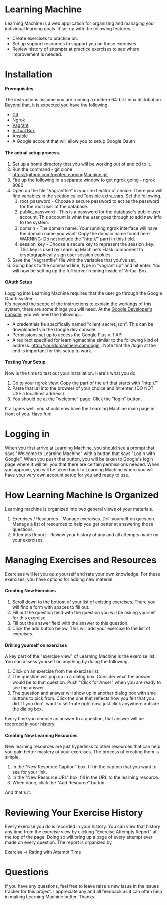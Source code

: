Learning Machine
================

Learning Machine is a web application for organizing and managing your individual learning goals.
It'set up with the following features....

* Create exercises to practice on.
* Set up support resources to support you on those exercises.
* Review history of attempts at practice exercises to see where improvement is needed.

Installation
============

#### Prerequisites

The instructions assume you are running a modern 64-bit Linux distribution.  Beyond that, it is expected you have the following.

* [Git](https://git-scm.com/)
* [Ngrok](https://ngrok.com/)
* [Vagrant](https://www.vagrantup.com/)
* [Virtual Box](https://www.virtualbox.org/wiki/Downloads)
* [Ansible](https://www.ansible.com/)
* A Google account that will allow you to setup Google Oauth

#### The actual setup process.
1.  Set up a home directory that you will be working out of and cd to it.
2.  Run the command - git clone https://github.com/pcote/LearningMachine.git
3.  Fire up the following in a separate window to get ngrok going - ngrok 8080
4.  Open up the file "Vagrantfile" in your text editor of choice.  There you will find variables in the section called "ansible.extra_vars.  Set the following.
    1.  root_password - Choose a secure password to act as the password for the root user of the database.
    2.  public_password - This is a password for the database's public user account.  This account is what the user goes through to add new info to the system.
    3.  domain - The domain name.  Your running ngrok interface will have the domain name you want.  Copy the domain name found here.  WARNING: Do not include the "http://" parrt in this field.
    4.  session_key - Choose a secure key to represent the session_key.  This key is used by Learning Machine's Flask component to cryptographically sign user session cookies.
5.  Save the "Vagrantfile" file with the variables that you've set.
6.  Going back to the command line, type in "vagrant up" and hit enter.  You will now be setting up the full server running inside of Virtual Box.

#### OAuth Setup
Logging into Learning Machine requires that the user go through the Google Oauth system.  
It's beyond the scope of the instructions to explain the workings of this system, there are some things you will need. 
At the [Google Developer's console](https://console.developers.google.com), you will need the following....

* A credentials fle specifically named "client_secret.json".  This can be downloaded via the Google dev console.
* Permissions set up to access the Google Plus v. 1 API
* A redirect specified for learningmachine similar to the following kind of address. http://yourdomainhere.com/login . Note that the /login at the end is important for this setup to work.


#### Testing Your Setup

Now is the time to test out your installation.  Here's what you do.

1. Go to your ngrok view.  Copy the part of the url that starts with "http://"
2. Paste that url into the browser of your choice and hit enter.  (DO NOT USE a localhost address)
3. You should be at the "welcome" page.  Click the "login" button.

If all goes well, you should now have the Learning Machine main page in front of you.  Have fun!

Logging in
===========
When you first arrive at Learning Machine, you should see a prompt that says "Welcome to Learning Machine" with a button that says "Login with Google".  When you push that button, you will be taken to Google's login page where it will tell you that there are certain permissions needed.  When you approve, you will be taken back to Learning Machine where you will have your very own account setup for you and ready to use.

How Learning Machine Is Organized
=================================
Learning machine is organized into two general views of your materials.
1.  Exercises / Resources - Manage exercises.  Drill yourself on question.  Manage a list of resources to help you get better at answering those questions.
2.  Attempts Report - Review your history of any and all attempts made on your exercises.


Managing Exercises and Resources
================================
Exercises will let you quiz yourself and rate your own knowledge.  For these exercises, you have options for adding new material.

#### Creating New Exercises
1.  Scroll down to the bottom of your list of existing exercises.  There you will find a form with spaces to fill out.
2.  Fill out the question field with the question you will be asking yourself for this exercise.
3.  Fill out the answer field with the answer to this question.
4.  Click the add button below.  This will add your exercise to the list of exercises.


#### Drilling yourself on exercises

A key part of the "exercise view" of Learning Machine is the exercise list.  You can assess yourself on anything by doing the following.

1.  Click on an exercise from the exercise list.
2.  The question will pop up in a dialog box.  Consider what the answer would be to that question.  Push "Click for Anser" when you are ready to see the answer.
3.  The question and answer will show up in another dialog box with sme buttons to pick from.  Click the one that reflects how you felt that you did.  If you don't want to self-rate right now, just click anywhere outside the dialog box.

Every time you choose an answer to a question, that answer will be recorded in your history.

#### Creating New Learning Resources

New learning resources are just hyperlinks to other resources that can help you gain better mastery of your exercises.  The process of creating them is simple.

1.  In the "New Resource Caption" box, fill in the caption that you want to see for your link.
2.  In the "New Resource URL" box, fill in the URL to the learning resource.
3.  When done, click the "Add Resource" button.

And that's it.

Reviewing Your Exercise History
===============================

Every exercise you do is recorded in your history.  You can view that history any time from the exercise view by clicking "Exercise Attempts Report" at the top of the page.  Doing so will bring up a page of every attempt ever made on every question.  The report is organized by

Exercise -> Rating with Attempt Time

Questions
=========
If you have any questions, feel free to leave raise a new issue in the issues tracker for this project.  I appreciate any and all feedback as it can often help in making Learning Machine better.  Thanks.
